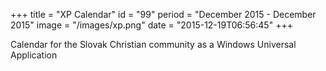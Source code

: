 +++
title = "XP Calendar"
id = "99"
period = "December 2015 - December 2015"
image = "/images/xp.png"
date = "2015-12-19T06:56:45"
+++

Calendar for the Slovak Christian community as a Windows Universal Application
